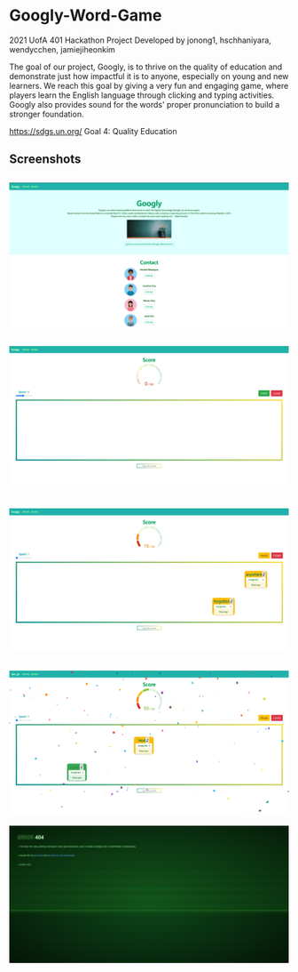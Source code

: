 # Googly-Word-Game

2021 UofA 401 Hackathon Project Developed by jonong1, hschhaniyara, wendycchen, jamiejiheonkim

The goal of our project, Googly, is to thrive on the quality of education and demonstrate just how impactful it is to anyone, especially on young and new learners. We reach this goal by giving a very fun and engaging game, where players learn the English language through clicking and typing activities. Googly also provides sound for the words' proper pronunciation to build a stronger foundation.

https://sdgs.un.org/ Goal 4: Quality Education

## Screenshots
![home](https://github.com/JamieJiHeonKim/Googly-Word-Game/blob/master/googly/src/home.jpg?raw=true)
---
![game0](https://github.com/JamieJiHeonKim/Googly-Word-Game/blob/master/googly/src/game0.jpg?raw=true)
---
![game15](https://github.com/JamieJiHeonKim/Googly-Word-Game/blob/master/googly/src/game15.jpg?raw=true)
---
![game50](https://github.com/JamieJiHeonKim/Googly-Word-Game/blob/master/googly/src/game50.jpg?raw=true)
---
![404](https://github.com/JamieJiHeonKim/Googly-Word-Game/blob/master/googly/src/404.jpg?raw=true)
